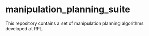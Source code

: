 # manipulation_planning_suite
This repository contains a set of manipulation planning algorithms developed at RPL. 
